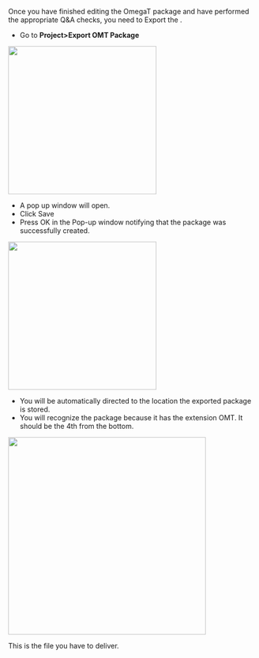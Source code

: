 Once you have finished editing the OmegaT package and have performed the appropriate Q&A checks, you need to Export the .

  * Go to **Project>Export OMT Package**

[<img src="/lib/exe/fetch.php?w=300&amp;tok=f24532&amp;media=ug:29_export_omt.jpg" class="media" alt="" width="300" />](/lib/exe/detail.php?id=ug%3Aomt-exp-pack&amp;media=ug:29_export_omt.jpg)

  * A pop up window will open.
  * Click Save
  * Press OK in the Pop-up window notifying that the package was successfully created.

[<img src="/lib/exe/fetch.php?w=300&amp;tok=f25354&amp;media=ug:30_omt_successful.jpg" class="media" alt="" width="300" />](/lib/exe/detail.php?id=ug%3Aomt-exp-pack&amp;media=ug:30_omt_successful.jpg)

  * You will be automatically directed to the location the exported package is stored.
  * You will recognize the package because it has the extension OMT. It should be the 4th from the bottom.

[<img src="/lib/exe/fetch.php?w=400&amp;tok=5c3807&amp;media=ug:31_recognizing_omt.jpg" class="media" alt="" width="400" />](/lib/exe/detail.php?id=ug%3Aomt-exp-pack&amp;media=ug:31_recognizing_omt.jpg)

This is the file you have to deliver.
